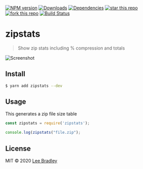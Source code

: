 [![NPM version][npm-image]][npm-url] [![Downloads][npm-downloads-image]][npm-url] [![Dependencies][deps-image]][deps-url] [![star this repo][gh-stars-image]][gh-url] [![fork this repo][gh-forks-image]][gh-url] [![Build Status][travis-image]][travis-url]

# zipstats

> Show zip stats including % compression and totals

![Screenshot](https://github.com/leebradley/zipstats/raw/master/screenshot.png)

## Install

```sh
$ yarn add zipstats --dev
```

## Usage

This generates a zip file size table

```javascript
const zipstats = require('zipstats');

console.log(zipstats("file.zip");
```

## License

MIT © 2020 [Lee Bradley](https://github.com/leebradley)

[npm-url]: https://www.npmjs.com/package/zipstats
[npm-image]: https://badgen.net/npm/v/zipstats
[npm-downloads-image]: https://badgen.net/npm/dt/zipstats

[deps-url]: https://david-dm.org/leebradley/zipstats
[deps-image]: https://badgen.net/david/dep/leebradley/zipstats

[gh-url]: https://github.com/leebradley/zipstats
[gh-stars-image]: https://badgen.net/github/stars/leebradley/zipstats
[gh-forks-image]: https://badgen.net/github/forks/leebradley/zipstats

[travis-url]: https://travis-ci.com/leebradley/zipstats
[travis-image]: https://travis-ci.com/leebradley/zipstats.svg?branch=master